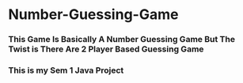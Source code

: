 # Number-Guessing-Game

### This Game Is Basically A Number Guessing Game But The Twist is There Are 2 Player Based Guessing Game
### This is my Sem 1 Java Project
